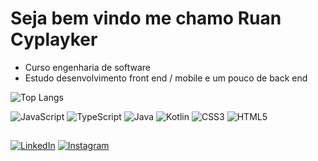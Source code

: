 # Seja bem vindo me chamo Ruan Cyplayker

- Curso engenharia de software
- Estudo desenvolvimento front end / mobile e um pouco de back end
<!--
[![GitHub Streak](https://streak-stats.demolab.com?user=Cyplayker&theme=github-dark-blue&hide_border=falso)] (https://git.io/streak-stats) --> 
![Top Langs](https://github-readme-stats-git-masterrstaa-rickstaa.vercel.app/api/top-langs/?username=Cyplayker&bg_color=000&border_color=30A3DC&title_color=E94D5F&text_color=FFF) 


![JavaScript](https://img.shields.io/badge/JavaScript-000?style=for-the-badge&logo=javascript)  ![TypeScript](https://img.shields.io/badge/TypeScript-000?style=for-the-badge&logo=typescript) ![Java](https://img.shields.io/badge/Java-000?style=for-the-badge&logo=java) ![Kotlin](https://img.shields.io/badge/Kotlin-000?style=for-the-badge&logo=Kotlin)  ![CSS3](https://img.shields.io/badge/CSS3-000?style=for-the-badge&logo=css3&logoColor=264CE4)  ![HTML5](https://img.shields.io/badge/HTML5-000?style=for-the-badge&logo=html5)

##

[![LinkedIn](https://img.shields.io/badge/LinkedIn-000?style=for-the-badge&logo=linkedin&logoColor=0E76A8)](https://www.linkedin.com/in/ruan-cyplayker)  [![Instagram](https://img.shields.io/badge/Instagram-000?style=for-the-badge&logo=instagram)](https://www.instagram.com/ruancyplayker/)
